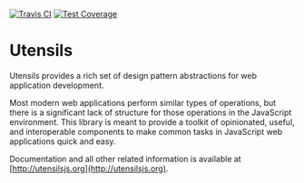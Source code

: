 [![Travis CI](https://travis-ci.org/createbang/utensils.svg)](https://travis-ci.org/createbang/utensils)
[![Test Coverage](https://codeclimate.com/repos/53c9b753695680405900b496/badges/82a2e2e7daa397c94ced/coverage.png)](https://codeclimate.com/repos/53c9b753695680405900b496/feed)

Utensils
========

Utensils provides a rich set of design pattern abstractions for web application development. 

Most modern web applications perform similar types of operations, but there is a significant lack of structure for those operations in the JavaScript environment. This library is meant to provide a toolkit of opinionated, useful, and interoperable components to make common tasks in JavaScript web applications quick and easy.

Documentation and all other related information is available at [http://utensilsjs.org](http://utensilsjs.org).